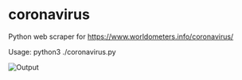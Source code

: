 # coronavirus
Python web scraper for https://www.worldometers.info/coronavirus/ 

Usage: python3 ./coronavirus.py

![Output](https://github.com/flamebarke/coronavirus/blob/master/screen_shot.png)
